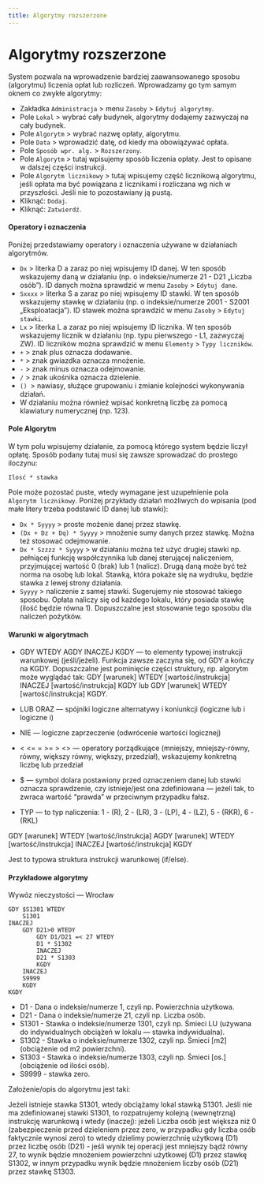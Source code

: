 ```yaml
---
title: Algorytmy rozszerzone
---
```


# Algorytmy rozszerzone

System pozwala na wprowadzenie bardziej zaawansowanego sposobu (algorytmu) liczenia opłat lub rozliczeń. Wprowadzamy go tym samym oknem co zwykłe algorytmy:

- Zakładka `Administracja` > menu `Zasoby` > `Edytuj algorytmy`.
- Pole `Lokal` > wybrać cały budynek, algorytmy dodajemy zazwyczaj na cały budynek.
- Pole `Algorytm` > wybrać nazwę opłaty, algorytmu.
- Pole `Data` > wprowadzić datę, od kiedy ma obowiązywać opłata.
- Pole `Sposób wpr. alg.` > `Rozszerzony`.
- Pole `Algorytm` > tutaj wpisujemy sposób liczenia opłaty. Jest to opisane w dalszej części instrukcji.
- Pole `Algorytm licznikowy` > tutaj wpisujemy część licznikową algorytmu, jeśli opłata ma być powiązana z licznikami i rozliczana wg nich w przyszłości. Jeśli nie to pozostawiany ją pustą.
- Kliknąć: `Dodaj`.
- Kliknąć: `Zatwierdź`.

#### Operatory i oznaczenia

Poniżej przedstawiamy operatory i oznaczenia używane w działaniach algorytmów.

- `Dx` > literka D a zaraz po niej wpisujemy ID danej. W ten sposób wskazujemy daną w działaniu (np. o indeksie/numerze 21 - D21 „Liczba osób”). ID danych można sprawdzić w menu `Zasoby` > `Edytuj dane`.
- `Sxxxx` > literka S a zaraz po niej wpisujemy ID stawki. W ten sposób wskazujemy stawkę w działaniu (np. o indeksie/numerze 2001 - S2001 „Eksploatacja”). ID stawek można sprawdzić w menu `Zasoby` > `Edytuj stawki`.
- `Lx` > literka L a zaraz po niej wpisujemy ID licznika. W ten sposób wskazujemy licznik w działaniu (np. typu pierwszego - L1, zazwyczaj ZW). ID liczników można sprawdzić w menu `Elementy` > `Typy liczników`.
- `+` > znak plus oznacza dodawanie.
- `*` > znak gwiazdka oznacza mnożenie.
- `-` > znak minus oznacza odejmowanie.
- `/` > znak ukośnika oznacza dzielenie.
- `() `> nawiasy, służące grupowaniu i zmianie kolejności wykonywania działań.
- W działaniu można również wpisać konkretną liczbę za pomocą klawiatury numerycznej (np. 123).

#### Pole Algorytm

W tym polu wpisujemy działanie, za pomocą którego system będzie liczył opłatę. Sposób podany tutaj musi się zawsze sprowadzać do prostego iloczynu:

    Ilosć * stawka

Pole może pozostać puste, wtedy wymagane jest uzupełnienie pola `Algorytm licznikowy`. Poniżej przykłady działań możliwych do wpisania (pod małe litery trzeba podstawić ID danej lub stawki):

- `Dx * Syyyy` > proste możenie danej przez stawkę.
- `(Dx + Dz + Dq) * Syyyy` > mnożenie sumy danych przez stawkę. Można też stosować odejmowanie.
- `Dx * Szzzz * Syyyy` > w działaniu można też użyć drugiej stawki np. pełniącej funkcję współczynnika lub danej sterującej naliczeniem, przyjmującej wartość 0 (brak) lub 1 (nalicz). Drugą daną może być też norma na osobę lub lokal. Stawką, która pokaże się na wydruku, będzie stawka z lewej strony działania.
- `Syyyy` > naliczenie z samej stawki. Sugerujemy nie stosować takiego sposobu. Opłata naliczy się od każdego lokalu, który posiada stawkę (ilość będzie równa 1). Dopuszczalne jest stosowanie tego sposobu dla naliczeń pożytków.


#### Warunki w algorytmach

- GDY WTEDY AGDY INACZEJ KGDY — to elementy typowej instrukcji warunkowej (jeśli/jeżeli). Funkcja zawsze zaczyna się, od GDY a kończy na KGDY. Dopuszczalne jest pominięcie części struktury, np. algorytm może wyglądać tak: GDY [warunek] WTEDY [wartość/instrukcja] INACZEJ [wartość/instrukcja] KGDY lub GDY [warunek] WTEDY [wartość/instrukcja] KGDY.

- LUB ORAZ — spójniki logiczne alternatywy i koniunkcji (logiczne lub i logiczne i)

- NIE — logiczne zaprzeczenie (odwrócenie wartości logicznej)

- < <= = >= > <> — operatory porządkujące (mniejszy, mniejszy-równy, równy, większy równy, większy, przedział), wskazujemy konkretną liczbę lub przedział

- $ — symbol dolara postawiony przed oznaczeniem danej lub stawki oznacza sprawdzenie, czy istnieje/jest ona zdefiniowana — jeżeli tak, to zwraca wartość “prawda” w przeciwnym przypadku fałsz.

- TYP — to typ naliczenia: 1 - (R), 2 - (LR), 3 - (LP), 4 - (LZ), 5 - (RKR), 6 - (RKL)


GDY [warunek] WTEDY
    [wartość/instrukcja] 
AGDY [warunek] WTEDY
    [wartość/instrukcja]
INACZEJ
    [wartość/instrukcja] 
KGDY

Jest to typowa struktura instrukcji warunkowej (if/else).



#### Przykładowe algorytmy

Wywóz nieczystości — Wrocław


    GDY $S1301 WTEDY
        S1301
    INACZEJ
        GDY D21>0 WTEDY
            GDY D1/D21 =< 27 WTEDY
            D1 * S1302
            INACZEJ
            D21 * S1303
            KGDY
        INACZEJ
        S9999
        KGDY
    KGDY


- D1 - Dana o indeksie/numerze 1, czyli np. Powierzchnia użytkowa.
- D21 - Dana o indeksie/numerze 21, czyli np. Liczba osób.
- S1301 - Stawka o indeksie/numerze 1301, czyli np. Śmieci LU (używana do indywidualnych obciążeń w lokalu — stawka indywidualna).
- S1302 - Stawka o indeksie/numerze 1302, czyli np. Śmieci [m2] (obciążenie od m2 powierzchni).
- S1303 - Stawka o indeksie/numerze 1303, czyli np. Śmieci [os.] (obciążenie od ilości osób).
- S9999 - stawka zero.

Założenie/opis do algorytmu jest taki:

Jeżeli istnieje stawka S1301, wtedy obciążamy lokal stawką S1301. Jeśli nie ma zdefiniowanej stawki S1301, to rozpatrujemy kolejną (wewnętrzną) instrukcję warunkową i wtedy (inaczej): jeżeli Liczba osób jest większa niż 0 (zabezpieczenie przed dzieleniem przez zero, w przypadku gdy liczba osób faktycznie wynosi zero) to wtedy dzielimy powierzchnię użytkową (D1) przez liczbę osób (D21) - jeśli wynik tej operacji jest mniejszy bądź równy 27, to wynik będzie mnożeniem powierzchni użytkowej (D1) przez stawkę S1302, w innym przypadku wynik będzie mnożeniem liczby osób (D21) przez stawkę S1303.

